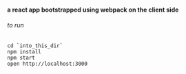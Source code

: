 #### a react app bootstrapped using webpack on the client side

###### to run
```shell
cd `into_this_dir`
npm install
npm start
open http://localhost:3000
```
